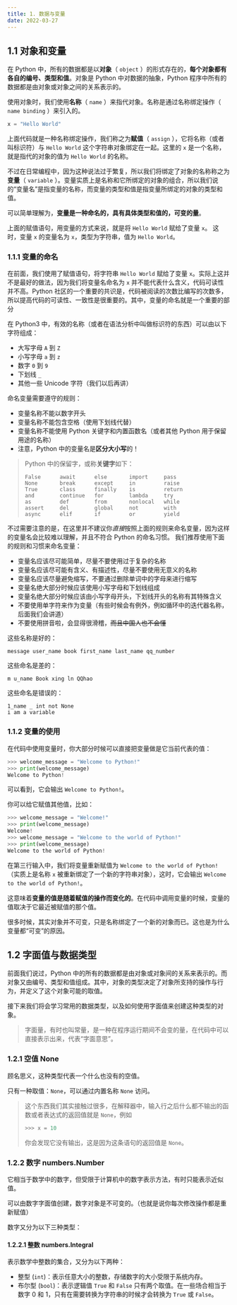 ```yaml
---
title: 1. 数据与变量
date: 2022-03-27
---
```


## 1.1 对象和变量

在 Python 中，所有的数据都是以**对象**（ `object` ）的形式存在的，**每个对象都有各自的编号、类型和值**。对象是 Python 中对数据的抽象，Python 程序中所有的数据都是由对象或对象之间的关系表示的。

<!--more-->

使用对象时，我们使用**名称**（ `name` ）来指代对象。名称是通过名称绑定操作（ `name binding` ）来引入的。

```python Python Shell
x = "Hello World"
```

上面代码就是一种名称绑定操作，我们称之为**赋值**（ `assign` ），它将名称（或者叫标识符）与 `Hello World` 这个字符串对象绑定在一起。这里的 `x` 是一个名称，就是指代的对象的值为 `Hello World` 的名称。

不过在日常编程中，因为这种说法过于繁复，所以我们将绑定了对象的名称称之为**变量**（ `variable` ）。变量实质上是名称和它所绑定的对象的组合，所以我们说的“变量名”是指变量的名称，而变量的类型和值是指变量所绑定的对象的类型和值。

可以简单理解为，**变量是一种命名的，具有具体类型和值的，可变的量**。

上面的赋值语句，用变量的方式来说，就是将 `Hello World` 赋给了变量 `x`。
这时，变量 `x` 的变量名为 `x`，类型为字符串，值为 `Hello World`。

### 1.1.1 变量的命名

在前面，我们使用了赋值语句，将字符串 `Hello World` 赋给了变量 `x`。实际上这并不是最好的做法，因为我们将变量名命名为 `x` 并不能代表什么含义，代码可读性并不高。Python 社区的一个重要的共识是，代码被阅读的次数比编写的次数多，所以提高代码的可读性、一致性是很重要的。其中，变量的命名就是一个重要的部分

在 Python3 中，有效的名称（或者在语法分析中叫做标识符的东西）可以由以下字符组成：

- 大写字母 `A` 到 `Z`
- 小写字母 `a` 到 `z`
- 数字 `0` 到 `9`
- 下划线 `_`
- 其他一些 Unicode 字符（我们以后再讲）

命名变量需要遵守的规则：

- 变量名称不能以数字开头
- 变量名称不能包含空格（使用下划线代替）
- 变量名称不能使用 Python 关键字和内置函数名（或者其他 Python 用于保留用途的名称）
- 注意，Python 中的变量名是**区分大小写**的！

> Python 中的保留字，或称**关键字**如下：
>
> ```text
> False      await      else       import     pass
> None       break      except     in         raise
> True       class      finally    is         return
> and        continue   for        lambda     try
> as         def        from       nonlocal   while
> assert     del        global     not        with
> async      elif       if         or         yield
> ```

不过需要注意的是，在这里并不建议你*直接*按照上面的规则来命名变量，因为这样的变量名会比较难以理解，并且不符合 Python 的命名习惯。
我们推荐使用下面的规则和习惯来命名变量：

- 变量名应该尽可能简单，尽量不要使用过于复杂的名称
- 变量名应该尽可能有含义、有描述性，尽量不要使用无意义的名称
- 变量名应该尽量避免缩写，不要通过删除单词中的字母来进行缩写
- 变量名绝大部分时候应该使用小写字母和下划线组成
- 变量名绝大部分时候应该由小写字母开头，下划线开头的名称有其特殊含义
- 不要使用单字符来作为变量（有些时候会有例外，例如循环中的迭代器名称，后面我们会讲道）
- 不要使用拼音啦，会显得很滑稽，~~而且中国人也不会懂~~

这些名称是好的：

```text
message user_name book first_name last_name qq_number
```

这些命名是差的：

```text
m u_name Book xing ln QQhao
```

这些命名是错误的：

```
1_name _ int not None
i am a variable
```

### 1.1.2 变量的使用

在代码中使用变量时，你大部分时候可以直接把变量做是它当前代表的值：

```python Python Shell
>>> welcome_message = "Welcome to Python!"
>>> print(welcome_message)
Welcome to Python!
```

可以看到，它会输出 `Welcome to Python!`。

你可以给它赋值其他值，比如：

```python Python Shell
>>> welcome_message = "Welcome!"
>>> print(welcome_message)
Welcome!
>>> welcome_message = "Welcome to the world of Python!"
>>> print(welcome_message)
Welcome to the world of Python!
```

在第三行输入中，我们将变量重新赋值为 `Welcome to the world of Python!`（实质上是名称 `x` 被重新绑定了一个新的字符串对象），这时，它会输出 `Welcome to the world of Python!`。

这意味着**变量的值是随着赋值的操作而变化的**。在代码中调用变量的时候，变量的值取决于它最近被赋值的那个值。

很多时候，其实对象并不可变，只是名称绑定了一个新的对象而已。这也是为什么变量都“可变”的原因。

## 1.2 字面值与数据类型

前面我们说过，Python 中的所有的数据都是由对象或对象间的关系来表示的。而对象又由编号、类型和值组成。其中，对象的类型决定了对象所支持的操作与行为，并定义了这个对象可能的取值。

接下来我们将会学习常用的数据类型，以及如何使用字面值来创建这种类型的对象。

> 字面量，有时也叫常量，是一种在程序运行期间不会变的量，在代码中可以直接表示出来，代表“字面意思”。

### 1.2.1 空值 None

顾名思义，这种类型代表一个什么也没有的空值。

只有一种取值：`None`，可以通过内置名称 `None` 访问。

> 这个东西我们其实接触过很多，在解释器中，输入行之后什么都不输出的函数或者表达式的返回值就是 `None`，例如
>
> ```python Python Shell
> >>> x = 10
> ```
>
> 你会发现它没有输出，这是因为这条语句的返回值是 `None`。

### 1.2.2 数字 numbers.Number

它相当于数学中的数字，但受限于计算机中的数字表示方法，有时只能表示近似值。

可以由数字字面值创建，数字对象是不可变的。（也就是说你每次修改操作都是重新赋值）

数字又分为以下三种类型：

#### 1.2.2.1 整数 numbers.Integral

表示数学中整数的集合，又分为以下两种：

- 整型 (`int`)：表示任意大小的整数，存储数字的大小受限于系统内存。
- 布尔型 (`bool`)：表示逻辑值 `True` 和 `False` 只有两个取值。在一些场合相当于数字 0 和 1，只有在需要转换为字符串的时候才会转换为 `True` 或 `False`。
